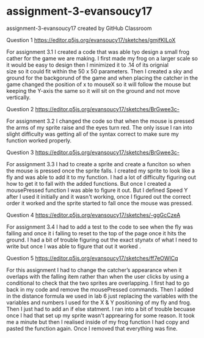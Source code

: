 # assignment-3-evansoucy17
assignment-3-evansoucy17 created by GitHub Classroom

Question 1 
https://editor.p5js.org/evansoucy17/sketches/gmjfKILoX

For assignment 3.1 I created a code that was able tyo design a small frog cather for the game we are making. 
I first made my frog on a larger scale so it would be easy to design then I minimized it to .14 of its orignial  
size so it could fit within the 50 x 50 parameters. Then I created a sky and ground for the backgorund of the game 
and when placing the catcher in the game changed the position of x to mouseX so it will follow the mouse but keeping 
the Y-axis the same so it will sit on the ground and not move vertically. 


Question 2
https://editor.p5js.org/evansoucy17/sketches/BrGwee3c-

For assignment 3.2 I changed the code so that when the mouse is pressed the arms of my sprite raise and the eyes turn red. The only issue I ran into slight difficulty was getting all of the syntax correct to make sure my function worked properly. 


Question 3
https://editor.p5js.org/evansoucy17/sketches/BrGwee3c-

For assignment 3.3 I had to create a sprite and create a funciton so when the mouse is pressed once the sprite falls. I created my sprite to look like a fly and was able to add it to my function. I had a lot of difficulty figuring out how to get it to fall with the added functions. But once I created a mousePressed function I was able to figure it out. But I defined Speed Y after I used it initially and it wasn't working, once I figured out the correct order it worked and the sprite started to fall once the mouse was pressed. 

Question 4 
https://editor.p5js.org/evansoucy17/sketches/-ggGcCzeA

For assignment 3.4 I had to add a test to the code to see when the fly was falling and once it i falling to reset to the top of the page once it hits the ground. I had a bit of trouble figuring out the exact stynatx of what I need to write but once I was able to figure that out it worked .

Question 5
https://editor.p5js.org/evansoucy17/sketches/ff7eOWICq

For this assignment I had to change the catcher’s appearance when it overlaps with the falling item rather than when the user clicks by using a conditional to check that the two sprites are overlapping. I first had to go back in my code and remove the mousePressed commands. Then I added in the distance formula we used in lab 6 just replacing the variables with the variables and numbers I used for the X & Y positioning of my fly and frog. Then I just had to add an if else statment. I ran into a bit of trouble becuase once I had that set up my sprite wasn't apprearing for some reason. It took me a minute but then I realised inside of my frog function I had copy and pasted the function again. Once I removed that everything was fine. 
